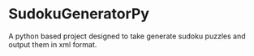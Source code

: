 # SudokuGeneratorPy
A python based project designed to take generate sudoku puzzles and output them in xml format.

